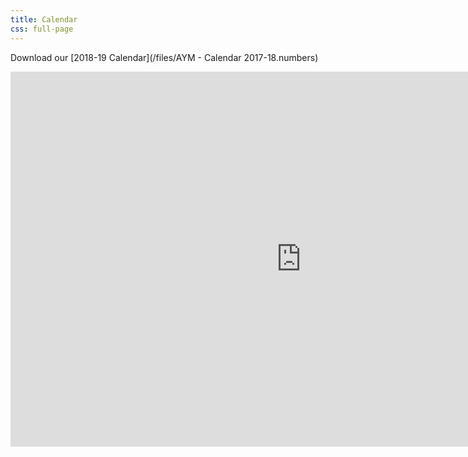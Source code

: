 ```yaml
---
title: Calendar
css: full-page
---
```


Download our [2018-19 Calendar](/files/AYM - Calendar 2017-18.numbers)

<iframe src="https://www.google.com/calendar/embed?showTitle=0&amp;showCalendars=0&amp;showTz=0&amp;height=600&amp;wkst=1&amp;bgcolor=%23FFFFFF&amp;src=v193paea37q7h88afp57jutic0%40group.calendar.google.com&amp;color=%231B887A&amp;ctz=America%2FLos_Angeles" style=" border-width:0 " width="930" height="600" frameborder="0" scrolling="no">
</iframe>
